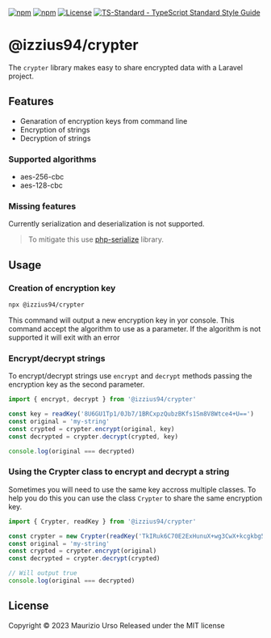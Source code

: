 [![npm](https://badgen.net/npm/v/@izzius94/crypter)](https://www.npmjs.com/package/@izzius94/crypter)
[![npm](https://badgen.net/npm/dt/@izzius94/crypter)](https://www.npmjs.com/package/@izzius94/crypter)
[![License](https://badgen.net/github/license/izzius94/node-crypter)](https://github.com/izzius94/node-crypter/blob/main/LICENSE)
[![TS-Standard - TypeScript Standard Style Guide](https://badgen.net/badge/code%20style/ts-standard/blue?icon=typescript)](https://github.com/standard/ts-standard)

# @izzius94/crypter

The `crypter` library makes easy to share encrypted data with a Laravel project.

## Features

- Genaration of encryption keys from command line
- Encryption of strings
- Decryption of strings

### Supported algorithms

- aes-256-cbc
- aes-128-cbc

### Missing features
Currently serialization and deserialization is not supported.

> To mitigate this use [php-serialize](https://www.npmjs.com/package/php-serialize) library.

## Usage

### Creation of encryption key

```bash
npx @izzius94/crypter

```

This command will output a new encryption key in yor console. This command accept the algorithm to use as a parameter. If the algorithm is not supported it will exit with an error

### Encrypt/decrypt strings

To encrypt/decrypt strings use `encrypt` and `decrypt` methods passing the encryption key as the second parameter.

```typescript
import { encrypt, decrypt } from '@izzius94/crypter'

const key = readKey('8U6GU1Tp1/0Jb7/1BRCxpzQubzBKfs1Sm8V8Wtce4+U==')
const original = 'my-string'
const crypted = crypter.encrypt(original, key)
const decrypted = crypter.decrypt(crypted, key)

console.log(original === decrypted)

```

### Using the Crypter class to encrypt and decrypt a string

Sometimes you will need to use the same key accross multiple classes. To help you do this you can use the class `Crypter` to share the same encryption key.

```typescript
import { Crypter, readKey } from '@izzius94/crypter'

const crypter = new Crypter(readKey('TkIRuk6C70E2ExHunuX+wg3CwX+kcgkbg59Yhwiqi7s='))
const original = 'my-string'
const crypted = crypter.encrypt(original)
const decrypted = crypter.decrypt(crypted)

// Will output true
console.log(original === decrypted)

```

## License
Copyright © 2023 Maurizio Urso Released under the MIT license

